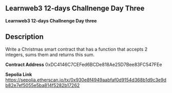 ## Learnweb3 12-days Challnenge Day Three

**Learnweb3 12-days Challnenge Day three**

## Description

Write a Christmas smart contract that has a function that accepts 2 integers, sums them and returns this sum.

**Contract Address** 0xDC4146C7CEFed6BCDe818Ae25D7Bee83FC547FEe

**Sepolia Link**
https://sepolia.etherscan.io/tx/0x930e8f4949aabfaf0d9154d368b1d9c3e9db82e7ef5055e5ba814f5282b17262
